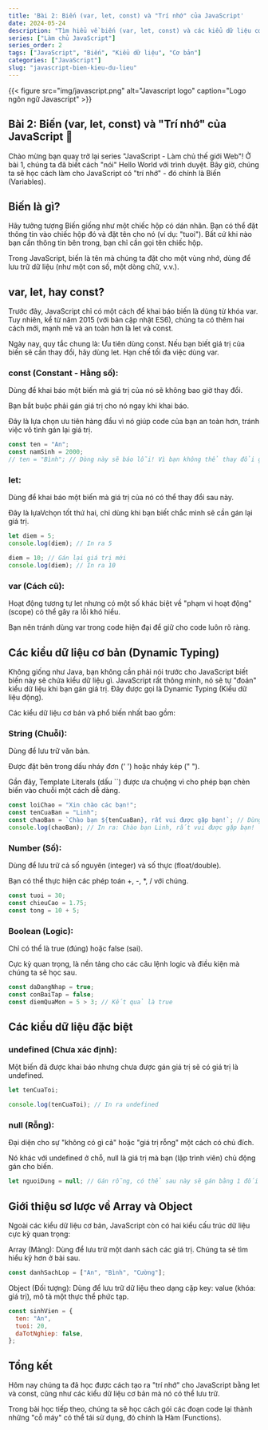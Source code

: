 ```yaml
---
title: 'Bài 2: Biến (var, let, const) và "Trí nhớ" của JavaScript'
date: 2024-05-24
description: "Tìm hiểu về biến (var, let, const) và các kiểu dữ liệu cơ bản (String, Number, Boolean, undefined, null) trong JavaScript."
series: ["Làm chủ JavaScript"]
series_order: 2
tags: ["JavaScript", "Biến", "Kiểu dữ liệu", "Cơ bản"]
categories: ["JavaScript"]
slug: "javascript-bien-kieu-du-lieu"
---
```


{{< figure src="img/javascript.png" alt="Javascript logo" caption="Logo ngôn ngữ Javascript" >}}

## Bài 2: Biến (var, let, const) và "Trí nhớ" của JavaScript 💾

Chào mừng bạn quay trở lại series "JavaScript - Làm chủ thế giới Web"! Ở bài 1, chúng ta đã biết cách "nói" Hello World với trình duyệt. Bây giờ, chúng ta sẽ học cách làm cho JavaScript có "trí nhớ" - đó chính là Biến (Variables).

## Biến là gì?

Hãy tưởng tượng Biến giống như một chiếc hộp có dán nhãn. Bạn có thể đặt thông tin vào chiếc hộp đó và đặt tên cho nó (ví dụ: "tuoi"). Bất cứ khi nào bạn cần thông tin bên trong, bạn chỉ cần gọi tên chiếc hộp.

Trong JavaScript, biến là tên mà chúng ta đặt cho một vùng nhớ, dùng để lưu trữ dữ liệu (như một con số, một dòng chữ, v.v.).

## var, let, hay const?

Trước đây, JavaScript chỉ có một cách để khai báo biến là dùng từ khóa var. Tuy nhiên, kể từ năm 2015 (với bản cập nhật ES6), chúng ta có thêm hai cách mới, mạnh mẽ và an toàn hơn là let và const.

Ngày nay, quy tắc chung là:
Ưu tiên dùng const. Nếu bạn biết giá trị của biến sẽ cần thay đổi, hãy dùng let. Hạn chế tối đa việc dùng var.

### const (Constant - Hằng số):

Dùng để khai báo một biến mà giá trị của nó sẽ không bao giờ thay đổi.

Bạn bắt buộc phải gán giá trị cho nó ngay khi khai báo.

Đây là lựa chọn ưu tiên hàng đầu vì nó giúp code của bạn an toàn hơn, tránh việc vô tình gán lại giá trị.

```javascript
const ten = "An";
const namSinh = 2000;
// ten = "Bình"; // Dòng này sẽ báo lỗi! Vì bạn không thể thay đổi giá trị của const.
```

### let:

Dùng để khai báo một biến mà giá trị của nó có thể thay đổi sau này.

Đây là lựaVchọn tốt thứ hai, chỉ dùng khi bạn biết chắc mình sẽ cần gán lại giá trị.

```javascript
let diem = 5;
console.log(diem); // In ra 5

diem = 10; // Gán lại giá trị mới
console.log(diem); // In ra 10
```

### var (Cách cũ):

Hoạt động tương tự let nhưng có một số khác biệt về "phạm vi hoạt động" (scope) có thể gây ra lỗi khó hiểu.

Bạn nên tránh dùng var trong code hiện đại để giữ cho code luôn rõ ràng.

## Các kiểu dữ liệu cơ bản (Dynamic Typing)

Không giống như Java, bạn không cần phải nói trước cho JavaScript biết biến này sẽ chứa kiểu dữ liệu gì. JavaScript rất thông minh, nó sẽ tự "đoán" kiểu dữ liệu khi bạn gán giá trị. Đây được gọi là Dynamic Typing (Kiểu dữ liệu động).

Các kiểu dữ liệu cơ bản và phổ biến nhất bao gồm:

### String (Chuỗi):

Dùng để lưu trữ văn bản.

Được đặt bên trong dấu nháy đơn (' ') hoặc nháy kép (" ").

Gần đây, Template Literals (dấu ``) được ưa chuộng vì cho phép bạn chèn biến vào chuỗi một cách dễ dàng.

```javascript
const loiChao = "Xin chào các bạn!";
const tenCuaBan = "Linh";
const chaoBan = `Chào bạn ${tenCuaBan}, rất vui được gặp bạn!`; // Dùng ` `
console.log(chaoBan); // In ra: Chào bạn Linh, rất vui được gặp bạn!
```

### Number (Số):

Dùng để lưu trữ cả số nguyên (integer) và số thực (float/double).

Bạn có thể thực hiện các phép toán +, -, \*, / với chúng.

```javascript
const tuoi = 30;
const chieuCao = 1.75;
const tong = 10 + 5;
```

### Boolean (Logic):

Chỉ có thể là true (đúng) hoặc false (sai).

Cực kỳ quan trọng, là nền tảng cho các câu lệnh logic và điều kiện mà chúng ta sẽ học sau.

```javascript
const daDangNhap = true;
const conBaiTap = false;
const diemQuaMon = 5 > 3; // Kết quả là true
```

## Các kiểu dữ liệu đặc biệt

### undefined (Chưa xác định):

Một biến đã được khai báo nhưng chưa được gán giá trị sẽ có giá trị là undefined.

```javascript
let tenCuaToi;

console.log(tenCuaToi); // In ra undefined
```

### null (Rỗng):

Đại diện cho sự "không có gì cả" hoặc "giá trị rỗng" một cách có chủ đích.

Nó khác với undefined ở chỗ, null là giá trị mà bạn (lập trình viên) chủ động gán cho biến.

```javascript
let nguoiDung = null; // Gán rỗng, có thể sau này sẽ gán bằng 1 đối tượng người dùng
```

## Giới thiệu sơ lược về Array và Object

Ngoài các kiểu dữ liệu cơ bản, JavaScript còn có hai kiểu cấu trúc dữ liệu cực kỳ quan trọng:

Array (Mảng): Dùng để lưu trữ một danh sách các giá trị. Chúng ta sẽ tìm hiểu kỹ hơn ở bài sau.

```javascript
const danhSachLop = ["An", "Bình", "Cường"];
```

Object (Đối tượng): Dùng để lưu trữ dữ liệu theo dạng cặp key: value (khóa: giá trị), mô tả một thực thể phức tạp.

```javascript
const sinhVien = {
  ten: "An",
  tuoi: 20,
  daTotNghiep: false,
};
```

## Tổng kết

Hôm nay chúng ta đã học được cách tạo ra "trí nhớ" cho JavaScript bằng let và const, cũng như các kiểu dữ liệu cơ bản mà nó có thể lưu trữ.

Trong bài học tiếp theo, chúng ta sẽ học cách gói các đoạn code lại thành những "cỗ máy" có thể tái sử dụng, đó chính là Hàm (Functions).
